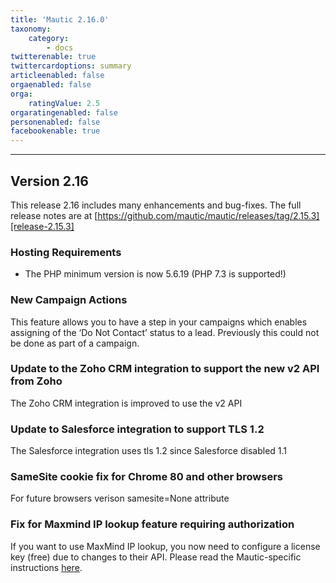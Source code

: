 ```yaml
---
title: 'Mautic 2.16.0'
taxonomy:
    category:
        - docs
twitterenable: true
twittercardoptions: summary
articleenabled: false
orgaenabled: false
orga:
    ratingValue: 2.5
orgaratingenabled: false
personenabled: false
facebookenable: true
---
```


----------------------------
## Version 2.16

This release 2.16 includes many enhancements and bug-fixes. The full release notes are at [https://github.com/mautic/mautic/releases/tag/2.15.3][release-2.15.3]



### Hosting Requirements

- The PHP minimum version is now 5.6.19 (PHP 7.3  is supported!)


### New Campaign Actions

This feature allows you to have a step in your campaigns which enables assigning of the ‘Do Not Contact’ status to a lead. Previously this could not be done as part of a campaign.

### Update to the Zoho CRM integration to support the new v2 API from Zoho

The Zoho CRM integration is improved to use the v2 API

### Update to Salesforce integration to support TLS 1.2

The Salesforce integration uses tls 1.2 since Salesforce disabled 1.1

### SameSite cookie fix for Chrome 80 and other browsers 

For future browsers verison samesite=None attribute

### Fix for Maxmind IP lookup feature requiring authorization

If you want to use MaxMind IP lookup, you now need to configure a license key (free) due to changes to their API. Please read the Mautic-specific instructions [here].





[release-2.15.3]: <https://github.com/mautic/mautic/releases/tag/2.16.0>
[here]: </setup/maxmind-license>